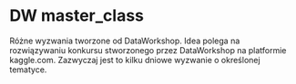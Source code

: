 # DW master_class 

Różne wyzwania tworzone od DataWorkshop. 
Idea polega na rozwiązywaniu konkursu stworzonego przez DataWorkshop na platformie kaggle.com. Zazwyczaj jest to kilku dniowe wyzwanie o określonej tematyce. 
